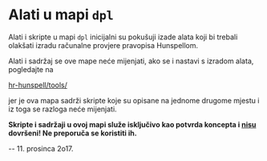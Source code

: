 # Alati u mapi `dpl`

Alati i skripte u mapi `dpl` inicijalni su pokušuji izade alata koji bi trebali olakšati izradu računalne provjere pravopisa Hunspellom.

Alati i sadržaj se ove mape neće mijenjati, ako se i nastavi s izradom alata, pogledajte na

  [hr-hunspell/tools/](https://github.com/krunose/hr-hunspell/tools/)

jer je ova mapa sadrži skripte koje su opisane na jednome drugome mjestu i iz toga se razloga neće mijenjati.

<b>Skripte i sadržaji u ovoj mapi služe isključivo kao potvrda koncepta i <u>nisu</u> dovršeni! Ne preporuča se koristiti ih.</b>

-- 11. prosinca 2o17.
